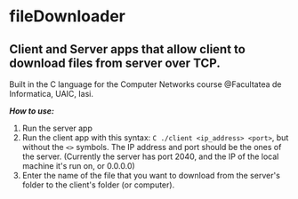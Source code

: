 # fileDownloader
 ## Client and Server apps that allow client to download files from server over TCP.

Built in the C language for the Computer Networks course @Facultatea de Informatica, UAIC, Iasi.

***How to use:***
 1. Run the server app
 2. Run the client app with this syntax: ```C ./client <ip_address> <port>```, but without the ```<>``` symbols. The IP address and port should be the ones of the server. (Currently the server has port 2040, and the IP of the local machine it's run on, or 0.0.0.0)
 3. Enter the name of the file that you want to download from the server's folder to the client's folder (or computer).
